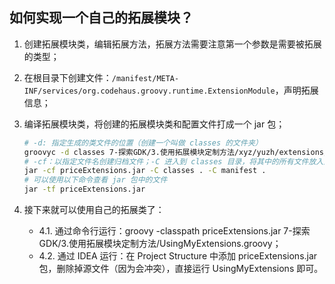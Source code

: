 
## 如何实现一个自己的拓展模块？

1. 创建拓展模块类，编辑拓展方法，拓展方法需要注意第一个参数是需要被拓展的类型；
2. 在根目录下创建文件：`/manifest/META-INF/services/org.codehaus.groovy.runtime.ExtensionModule`，声明拓展信息；
3. 编译拓展模块类，将创建的拓展模块类和配置文件打成一个 jar 包；

    ```sh
    # -d: 指定生成的类文件的位置（创建一个叫做 classes 的文件夹）
    groovyc -d classes 7-探索GDK/3.使用拓展模块定制方法/xyz/yuzh/extensions/*.groovy  
    # -cf：以指定文件名创建归档文件；-C 进入到 classes 目录，将其中的所有文件放入到归档文件，进入到 manifest 目录，将其中的所有文件放入到归档文件。
    jar -cf priceExtensions.jar -C classes . -C manifest . 
    # 可以使用以下命令查看 jar 包中的文件
    jar -tf priceExtensions.jar
    ```

4. 接下来就可以使用自己的拓展类了：
    
   - 4.1. 通过命令行运行：groovy -classpath priceExtensions.jar 7-探索GDK/3.使用拓展模块定制方法/UsingMyExtensions.groovy；
   - 4.2. 通过 IDEA 运行：在 Project Structure 中添加 priceExtensions.jar 包，删除掉源文件（因为会冲突），直接运行 UsingMyExtensions 即可。

